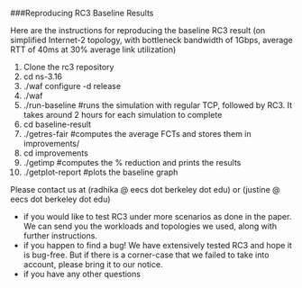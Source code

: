 ###Reproducing RC3 Baseline Results

Here are the instructions for reproducing the baseline RC3 result (on simplified Internet-2 topology, with bottleneck bandwidth of 1Gbps, average RTT of 40ms at 30% average link utilization)

1. Clone the rc3 repository
2. cd ns-3.16
3. ./waf configure -d release  
4. ./waf
5. ./run-baseline #runs the simulation with regular TCP, followed by RC3. It takes around 2 hours for each simulation to complete
6. cd baseline-result
7. ./getres-fair  #computes the average FCTs and stores them in improvements/ 
8. cd improvements
9. ./getimp       #computes the % reduction and prints the results
10. ./getplot-report #plots the baseline graph

Please contact us at (radhika @ eecs dot berkeley dot edu) or (justine @ eecs dot berkeley dot edu)
- if you would like to test RC3 under more scenarios as done in the paper. We can send you the workloads and topologies we used, along with further instructions.
- if you happen to find a bug! We have extensively tested RC3 and hope it is bug-free. But if there is a corner-case that we failed to take into account, please bring it to our notice.
- if you have any other questions
